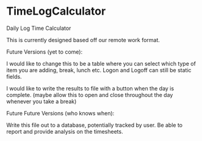 # TimeLogCalculator
Daily Log Time Calculator

This is currently designed based off our remote work format. 

Future Versions (yet to come):

I would like to change this to be a table where you can select which type of item you are adding, break, lunch etc. Logon and Logoff can still be static fields.

I would like to write the results to file with a button when the day is complete. (maybe allow this to open and close throughout the day whenever you take a break)

Future Future Versions (who knows when):

Write this file out to a database, potentially tracked by user.
Be able to report and provide analysis on the timesheets.
